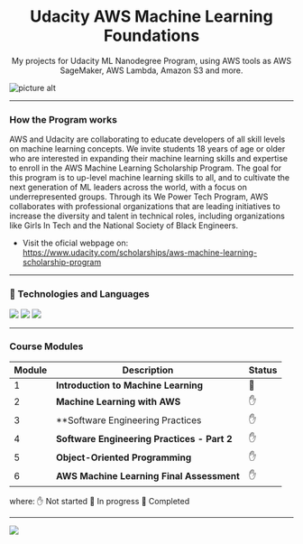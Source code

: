 <h1 align="center">
Udacity AWS Machine Learning Foundations
</h1>

<p align="center">
My projects for Udacity ML Nanodegree Program, using AWS tools as AWS SageMaker, AWS Lambda, Amazon S3 and more.
</p>
 

![picture alt](/images/banner.png "Course") 

--- 
### How the Program works
AWS and Udacity are collaborating to educate developers of all skill levels on machine learning concepts. We invite students 18 years of age or older who are interested in expanding their machine learning skills and expertise to enroll in the AWS Machine Learning Scholarship Program. The goal for this program is to up-level machine learning skills to all, and to cultivate the next generation of ML leaders across the world, with a focus on underrepresented groups. Through its We Power Tech Program, AWS collaborates with professional organizations that are leading initiatives to increase the diversity and talent in technical roles, including organizations like Girls In Tech and the National Society of Black Engineers.
- Visit the oficial webpage on: https://www.udacity.com/scholarships/aws-machine-learning-scholarship-program


---
### :pushpin: Technologies and Languages
<img src="https://img.shields.io/badge/python%20-%2314354C.svg?&style=for-the-badge&logo=python&logoColor=white" /> <img src="https://img.shields.io/badge/scikit_learn-F7931E?style=for-the-badge&logo=scikit-learn&logoColor=white" /> <img src="https://img.shields.io/badge/Amazon_AWS-232F3E?style=for-the-badge&logo=amazon-aws&logoColor=white" />


---
### Course Modules

| Module  |  Description  | Status | 
| --------------- | --------------- | --------------- | 
| 1 | **Introduction to Machine Learning** | 📝 | 
| 2 | **Machine Learning with AWS** | ✋ | 
| 3 | **Software Engineering Practices | ✋ | 
| 4 | **Software Engineering Practices - Part 2** | ✋ | 
| 5 | **Object-Oriented Programming** | ✋ | 
| 6 | **AWS Machine Learning Final Assessment** | ✋ |

where:
✋ Not started
📝 In progress
🎯 Completed


---
![](https://estruyf-github.azurewebsites.net/api/VisitorHit?user=EliGorniak&repo=Udacity_AWS_Machine_Learning_Foundations&countColorcountColor&countColor=%237B1E7A)
